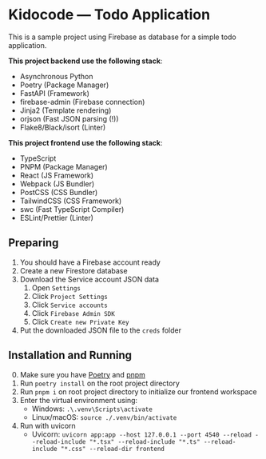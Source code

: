 # Kidocode — Todo Application

This is a sample project using Firebase as database for a simple todo application.

**This project backend use the following stack**:
- Asynchronous Python
- Poetry (Package Manager)
- FastAPI (Framework)
- firebase-admin (Firebase connection)
- Jinja2 (Template rendering)
- orjson (Fast JSON parsing (!))
- Flake8/Black/isort (Linter)

**This project frontend use the following stack**:
- TypeScript
- PNPM (Package Manager)
- React (JS Framework)
- Webpack (JS Bundler)
- PostCSS (CSS Bundler)
- TailwindCSS (CSS Framework)
- swc (Fast TypeScript Compiler)
- ESLint/Prettier (Linter)

## Preparing
1. You should have a Firebase account ready
2. Create a new Firestore database
3. Download the Service account JSON data
   1. Open `Settings`
   2. Click `Project Settings`
   3. Click `Service accounts`
   4. Click `Firebase Admin SDK`
   5. Click `Create new Private Key`
4. Put the downloaded JSON file to the `creds` folder

## Installation and Running
0. Make sure you have [Poetry](https://python-poetry.org/docs/) and [pnpm](https://pnpm.io/installation)
1. Run `poetry install` on the root project directory
2. Run `pnpm i` on root project directory to initialize our frontend workspace
3. Enter the virtual environment using:
   - Windows: `.\.venv\Scripts\activate`
   - Linux/macOS: `source ./.venv/bin/activate`
4. Run with uvicorn
   - Uvicorn: `uvicorn app:app --host 127.0.0.1 --port 4540 --reload --reload-include "*.tsx" --reload-include "*.ts" --reload-include "*.css" --reload-dir frontend`

